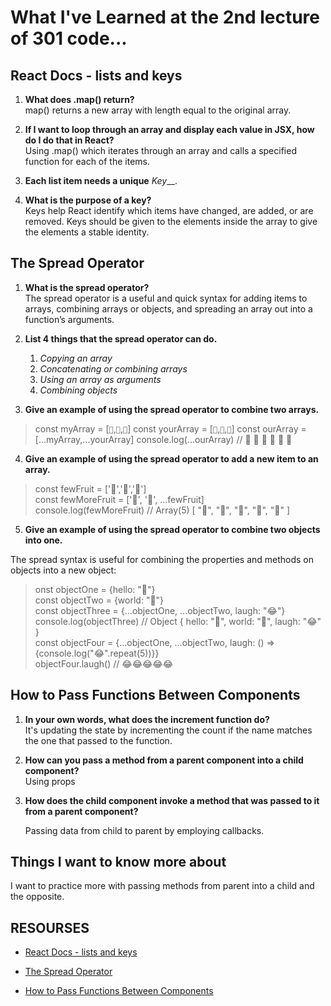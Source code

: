 # What I've Learned at the 2nd lecture of 301 code...

## React Docs - lists and keys

1. **What does .map() return?**                           
map() returns a new array with length equal to the original array.

2. **If I want to loop through an array and display each value in JSX, how do I do that in React?**                     
Using .map() which iterates through an array and calls a specified function for each of the items.

3. **Each list item needs a unique** _Key___.

4. **What is the purpose of a key?**         
 Keys help React identify which items have changed, are added, or are removed. Keys should be given to the elements inside the array to give the elements a stable identity.


 ## The Spread Operator

 1. **What is the spread operator?**                  
 The spread operator is a useful and quick syntax for adding items to arrays, combining arrays or objects, and spreading an array out into a function’s arguments.

2. **List 4 things that the spread operator can do.**

   1. *Copying an array*
   2. *Concatenating or combining arrays*
   3. *Using an array as arguments*
   4. *Combining objects*

3. **Give an example of using the spread operator to combine two arrays.**      
  >const myArray = [`🤪`,`🐻`,`🎌`]
   const yourArray = [`🙂`,`🤗`,`🤩`]
   const ourArray = [...myArray,...yourArray]
   console.log(...ourArray) // 🤪 🐻 🎌 🙂 🤗 🤩  

 >
4. **Give an example of using the spread operator to add a new item to an array.**

 >const fewFruit = ['🍏','🍊','🍌']            
  const fewMoreFruit = ['🍉', '🍍', ...fewFruit]             
  console.log(fewMoreFruit) //  Array(5) [ "🍉", "🍍", "🍏", "🍊", "🍌" ]         
>

5. **Give an example of using the spread operator to combine two objects into one.**

 The spread syntax is useful for combining the properties and methods on objects into a new object:      
  >onst objectOne = {hello: "🤪"}            
  const objectTwo = {world: "🐻"}                     
  const objectThree = {...objectOne, ...objectTwo, laugh: "😂"}                
  console.log(objectThree) // Object { hello: "🤪", world: "🐻", laugh: "😂" }                    
  const objectFour = {...objectOne, ...objectTwo, laugh: () => {console.log("😂".repeat(5))}}                     
  objectFour.laugh() // 😂😂😂😂😂     

 >

## How to Pass Functions Between Components

1. **In your own words, what does the increment function do?**             
It's updating the state by incrementing the count if the name matches the one that passed to the function.

2. **How can you pass a method from a parent component into a child component?**           
Using props 

3. **How does the child component invoke a method that was passed to it from a parent component?**

   Passing data from child to parent by employing callbacks.

## Things I want to know more about                 
I want to practice more with passing methods from parent into a child and the opposite.


## RESOURSES             
- [React Docs - lists and keys](https://reactjs.org/docs/lists-and-keys.html)

- [The Spread Operator](https://medium.com/coding-at-dawn/how-to-use-the-spread-operator-in-javascript-b9e4a8b06fab)

- [How to Pass Functions Between Components](https://www.youtube.com/watch?v=c05OL7XbwXU)

